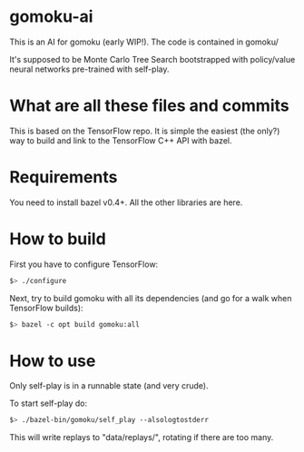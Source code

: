 gomoku-ai
=========

This is an AI for gomoku (early WIP!). The code is contained in gomoku/

It's supposed to be Monte Carlo Tree Search bootstrapped with policy/value
neural networks pre-trained with self-play.

What are all these files and commits
====================================

This is based on the TensorFlow repo. It is simple the easiest (the only?) way
to build and link to the TensorFlow C++ API with bazel.

Requirements
============

You need to install bazel v0.4+. All the other libraries are here.

How to build
============

First you have to configure TensorFlow:

```bash
$> ./configure
```

Next, try to build gomoku with all its dependencies (and go for a walk when
TensorFlow builds):

```bash
$> bazel -c opt build gomoku:all
```

How to use
==========

Only self-play is in a runnable state (and very crude).

To start self-play do:
```bash
$> ./bazel-bin/gomoku/self_play --alsologtostderr
```

This will write replays to "data/replays/", rotating if there are too many.

